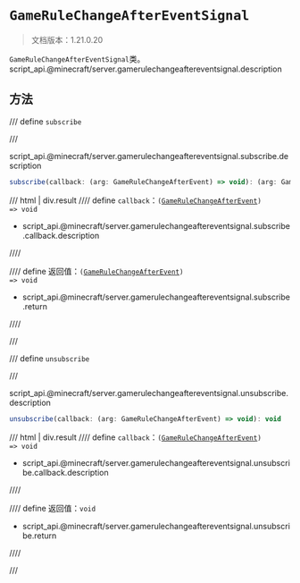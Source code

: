 # `GameRuleChangeAfterEventSignal`

> 文档版本：1.21.0.20

`GameRuleChangeAfterEventSignal`类。script_api.@minecraft/server.gamerulechangeaftereventsignal.description

## 方法

/// define
`subscribe`


///

script_api.@minecraft/server.gamerulechangeaftereventsignal.subscribe.description

```js
subscribe(callback: (arg: GameRuleChangeAfterEvent) => void): (arg: GameRuleChangeAfterEvent) => void
```

/// html | div.result
//// define
`callback`：<code>(<a href="../gamerulechangeafterevent/">GameRuleChangeAfterEvent</a>) =&gt; void</code>

- script_api.@minecraft/server.gamerulechangeaftereventsignal.subscribe.callback.description


////

//// define
返回值：<code>(<a href="../gamerulechangeafterevent/">GameRuleChangeAfterEvent</a>) =&gt; void</code>

- script_api.@minecraft/server.gamerulechangeaftereventsignal.subscribe.return


////

///


/// define
`unsubscribe`


///

script_api.@minecraft/server.gamerulechangeaftereventsignal.unsubscribe.description

```js
unsubscribe(callback: (arg: GameRuleChangeAfterEvent) => void): void
```

/// html | div.result
//// define
`callback`：<code>(<a href="../gamerulechangeafterevent/">GameRuleChangeAfterEvent</a>) =&gt; void</code>

- script_api.@minecraft/server.gamerulechangeaftereventsignal.unsubscribe.callback.description


////

//// define
返回值：`void`

- script_api.@minecraft/server.gamerulechangeaftereventsignal.unsubscribe.return


////

///

